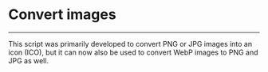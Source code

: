 # Convert images
---

This script was primarily developed to convert PNG or JPG images into an icon (ICO), but it can now also be used to convert WebP images to PNG and JPG as well.

